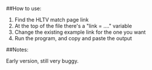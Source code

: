 ##How to use:

1. Find the HLTV match page link
2. At the top of the file there's a "link = ...." variable
3. Change the existing example link for the one you want
4. Run the program, and copy and paste the output

##Notes:

Early version, still very buggy.
